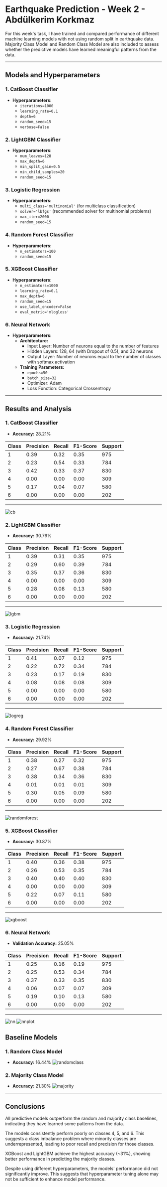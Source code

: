 # Earthquake Prediction - Week 2 - Abdülkerim Korkmaz

For this week's task, I have trained and compared performance of different machine learning models with not using random split in earthquake data. Majority Class Model and Random Class Model are also included to assess whether the predictive models have learned meaningful patterns from the data.

---

## **Models and Hyperparameters**

### **1. CatBoost Classifier**
- **Hyperparameters:**
  - `iterations=1000`
  - `learning_rate=0.1`
  - `depth=6`
  - `random_seed=15`
  - `verbose=False`

### **2. LightGBM Classifier**
- **Hyperparameters:**
  - `num_leaves=128`
  - `max_depth=6`
  - `min_split_gain=0.5`
  - `min_child_samples=20`
  - `random_seed=15`

### **3. Logistic Regression**
- **Hyperparameters:**
  - `multi_class='multinomial'` (for multiclass classification)
  - `solver='lbfgs'` (recommended solver for multinomial problems)
  - `max_iter=2000`
  - `random_seed=15`

### **4. Random Forest Classifier**
- **Hyperparameters:**
  - `n_estimators=100`
  - `random_seed=15`

### **5. XGBoost Classifier**
- **Hyperparameters:**
  - `n_estimators=1000`
  - `learning_rate=0.1`
  - `max_depth=6`
  - `random_seed=15`
  - `use_label_encoder=False`
  - `eval_metric='mlogloss'`

### **6. Neural Network**
- **Hyperparameters:**
  - **Architecture:**
    - Input Layer: Number of neurons equal to the number of features
    - Hidden Layers: 128, 64 (with Dropout of 0.5), and 32 neurons
    - Output Layer: Number of neurons equal to the number of classes with softmax activation
  - **Training Parameters:**
    - `epochs=50`
    - `batch_size=32`
    - Optimizer: Adam
    - Loss Function: Categorical Crossentropy

---

## **Results and Analysis**

### **1. CatBoost Classifier**
- **Accuracy:** 28.21%

| **Class** | **Precision** | **Recall** | **F1-Score** | **Support** |
|-----------|---------------|------------|--------------|-------------|
| 1         | 0.39          | 0.32       | 0.35         | 975         |
| 2         | 0.23          | 0.54       | 0.33         | 784         |
| 3         | 0.42          | 0.33       | 0.37         | 830         |
| 4         | 0.00          | 0.00       | 0.00         | 309         |
| 5         | 0.17          | 0.04       | 0.07         | 580         |
| 6         | 0.00          | 0.00       | 0.00         | 202         |

---
![cb](https://github.com/user-attachments/assets/e82a2401-be03-483a-8eb2-2a9ccfffa76d)

### **2. LightGBM Classifier**
- **Accuracy:** 30.76%

| **Class** | **Precision** | **Recall** | **F1-Score** | **Support** |
|-----------|---------------|------------|--------------|-------------|
| 1         | 0.39          | 0.31       | 0.35         | 975         |
| 2         | 0.29          | 0.60       | 0.39         | 784         |
| 3         | 0.35          | 0.37       | 0.36         | 830         |
| 4         | 0.00          | 0.00       | 0.00         | 309         |
| 5         | 0.28          | 0.08       | 0.13         | 580         |
| 6         | 0.00          | 0.00       | 0.00         | 202         |

---
![lgbm](https://github.com/user-attachments/assets/82b2c635-af01-4ba3-89d3-4e5a7706b534)

### **3. Logistic Regression**
- **Accuracy:** 21.74%

| **Class** | **Precision** | **Recall** | **F1-Score** | **Support** |
|-----------|---------------|------------|--------------|-------------|
| 1         | 0.41          | 0.07       | 0.12         | 975         |
| 2         | 0.22          | 0.72       | 0.34         | 784         |
| 3         | 0.23          | 0.17       | 0.19         | 830         |
| 4         | 0.08          | 0.08       | 0.08         | 309         |
| 5         | 0.00          | 0.00       | 0.00         | 580         |
| 6         | 0.00          | 0.00       | 0.00         | 202         |

---
![logreg](https://github.com/user-attachments/assets/b8d701e6-1c09-48e9-bb43-846c7cafaac2)

### **4. Random Forest Classifier**
- **Accuracy:** 29.92%

| **Class** | **Precision** | **Recall** | **F1-Score** | **Support** |
|-----------|---------------|------------|--------------|-------------|
| 1         | 0.38          | 0.27       | 0.32         | 975         |
| 2         | 0.27          | 0.67       | 0.38         | 784         |
| 3         | 0.38          | 0.34       | 0.36         | 830         |
| 4         | 0.01          | 0.01       | 0.01         | 309         |
| 5         | 0.30          | 0.05       | 0.09         | 580         |
| 6         | 0.00          | 0.00       | 0.00         | 202         |

---
![randomforest](https://github.com/user-attachments/assets/7c957586-1c39-4070-8531-484a1c003ca9)

### **5. XGBoost Classifier**
- **Accuracy:** 30.87%

| **Class** | **Precision** | **Recall** | **F1-Score** | **Support** |
|-----------|---------------|------------|--------------|-------------|
| 1         | 0.40          | 0.36       | 0.38         | 975         |
| 2         | 0.26          | 0.53       | 0.35         | 784         |
| 3         | 0.40          | 0.40       | 0.40         | 830         |
| 4         | 0.00          | 0.00       | 0.00         | 309         |
| 5         | 0.22          | 0.07       | 0.11         | 580         |
| 6         | 0.00          | 0.00       | 0.00         | 202         |

---
![xgboost](https://github.com/user-attachments/assets/90cad3b2-dabb-443d-baec-fb0078027c32)

### **6. Neural Network**
- **Validation Accuracy:** 25.05%

| **Class** | **Precision** | **Recall** | **F1-Score** | **Support** |
|-----------|---------------|------------|--------------|-------------|
| 1         | 0.25          | 0.16       | 0.19         | 975         |
| 2         | 0.25          | 0.53       | 0.34         | 784         |
| 3         | 0.37          | 0.33       | 0.35         | 830         |
| 4         | 0.06          | 0.07       | 0.07         | 309         |
| 5         | 0.19          | 0.10       | 0.13         | 580         |
| 6         | 0.00          | 0.00       | 0.00         | 202         |

---
![nn](https://github.com/user-attachments/assets/a22d13fa-3dba-44df-829c-5835d261004b)
![nnplot](https://github.com/user-attachments/assets/20a555f2-76ca-4e89-a280-0eaf67d08d86)

## **Baseline Models**

### **1. Random Class Model**
- **Accuracy:** 16.44%
![randomclass](https://github.com/user-attachments/assets/cec7f5f2-22e5-46ed-84ac-468f1225d190)

### **2. Majority Class Model**
- **Accuracy:** 21.30%
![majority](https://github.com/user-attachments/assets/bfbe5aab-4d4d-4646-8e86-ce1638db2245)

---

## **Conclusions**
All predictive models outperform the random and majority class baselines, indicating they have learned some patterns from the data.

The models consistently perform poorly on classes 4, 5, and 6. This suggests a class imbalance problem where minority classes are underrepresented, leading to poor recall and precision for those classes.

XGBoost and LightGBM achieve the highest accuracy (~31%), showing better performance in predicting the majority classes.

Despite using different hyperparameters, the models' performance did not significantly improve. This suggests that hyperparameter tuning alone may not be sufficient to enhance model performance.


